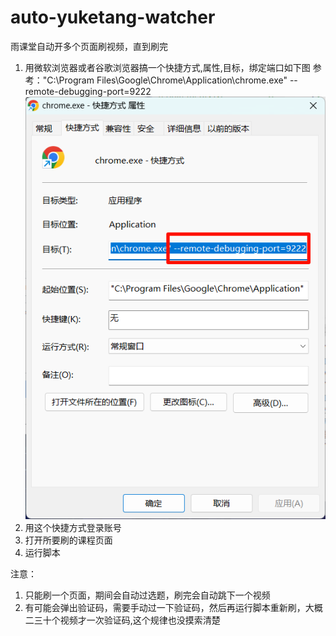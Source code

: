 # auto-yuketang-watcher
 雨课堂自动开多个页面刷视频，直到刷完

1. 用微软浏览器或者谷歌浏览器搞一个快捷方式,属性,目标，绑定端口如下图
   参考："C:\Program Files\Google\Chrome\Application\chrome.exe" --remote-debugging-port=9222
   <img alt="图 2" src="README.assets/2024-11-25-1732548349530.png" />  
2. 用这个快捷方式登录账号
3. 打开所要刷的课程页面
4. 运行脚本

注意：
1. 只能刷一个页面，期间会自动过选题，刷完会自动跳下一个视频
2. 有可能会弹出验证码，需要手动过一下验证码，然后再运行脚本重新刷，大概二三十个视频才一次验证码,这个规律也没摸索清楚